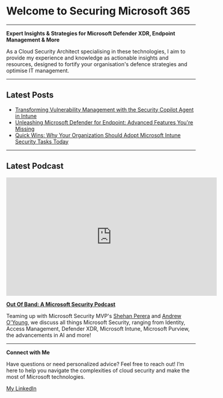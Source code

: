 # Welcome to Securing Microsoft 365

---

**Expert Insights & Strategies for Microsoft Defender XDR, Endpoint Management & More**

As a Cloud Security Architect specialising in these technologies, I aim to provide my experience and knowledge as actionable insights and resources, designed to fortify your organisation's defence strategies and optimise IT management.

---

## Latest Posts

- [Transforming Vulnerability Management with the Security Copilot Agent in Intune](./copilot/copilotsecurity/vulnerabilityremediationagent.md)
- [Unleashing Microsoft Defender for Endpoint: Advanced Features You're Missing](./defenderxdr/defenderendpoint/enablingdfefeatures.md)
- [Quick Wins: Why Your Organization Should Adopt Microsoft Intune Security Tasks Today](./endpoint/intune/quickwins-securitytasks.md)

---

## Latest Podcast

<iframe width="560" height="315" src="https://www.youtube.com/embed/fAIap8tPMWM?si=kh3o8Ng7L1qcosO-" title="YouTube video player" frameborder="0" allow="accelerometer; autoplay; clipboard-write; encrypted-media; gyroscope; picture-in-picture; web-share" referrerpolicy="strict-origin-when-cross-origin" allowfullscreen></iframe>

[**Out Of Band: A Microsoft Security Podcast**](./podcast/outofband/index.md)

Teaming up with Microsoft Security MVP's [Shehan Perera](https://www.linkedin.com/in/shehanperera85/) and [Andrew O'Young](https://www.linkedin.com/in/andrewoyoung/), we discuss all things Microsoft Security, ranging from Identity, Access Management, Defender XDR, Microsoft Intune, Microsoft Purview, the advancements in AI and more!

---

**Connect with Me**

Have questions or need personalized advice? Feel free to reach out! I’m here to help you navigate the complexities of cloud security and make the most of Microsoft technologies.

[My LinkedIn](https://www.linkedin.com/in/anthonyantoporter/)